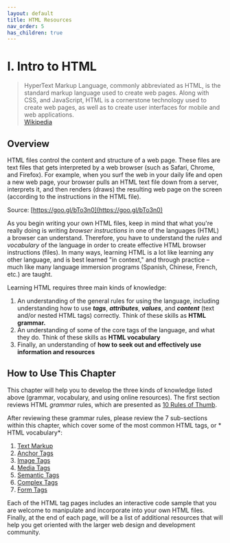 ```yaml
---
layout: default
title: HTML Resources
nav_order: 5
has_children: true
---
```


# I. Intro to HTML
> HyperText Markup Language, commonly abbreviated as HTML, is the standard markup language used to create web pages. Along with CSS, and JavaScript, HTML is a cornerstone technology used to create web pages, as well as to create user interfaces for mobile and web applications. <br> [Wikipedia](https://en.wikipedia.org/wiki/HTML)

## Overview
HTML files control the content and structure of a web page. These files are text files that gets interpreted by a web browser (such as Safari, Chrome, and Firefox). For example, when you surf the web in your daily life and open a new web page, your browser pulls an HTML text file down from a server, interprets it, and then renders (draws) the resulting web page on the screen (according to the instructions in the HTML file).

Source: [https://goo.gl/bTo3n0](https://goo.gl/bTo3n0)

As you begin writing your own HTML files, keep in mind that what you're really doing is writing *browser instructions* in one of the languages (HTML) a browser can understand. Therefore, you have to understand the *rules* and *vocabulary* of the language in order to create effective HTML browser instructions (files). In many ways, learning HTML is a lot like learning any other language, and is best learned "in context," and through practice – much like many language immersion programs (Spanish, Chinese, French, etc.) are taught.

Learning HTML requires three main kinds of knowledge:
1. An understanding of the general rules for using the language, including understanding how to use ***tags***, ***attributes***, ***values***, and ***content*** (text and/or nested HTML tags) correctly. Think of these skills as **HTML grammar.**
2. An understanding of some of the core tags of the language, and what they do. Think of these skills as **HTML vocabulary**
3. Finally, an understanding of **how to seek out and effectively use information and resources**

## How to Use This Chapter
This chapter will help you to develop the three kinds of knowledge listed above (grammar, vocabulary, and using online resources). The first section reviews HTML *grammar* rules, which are presented as [10 Rules of Thumb](/html/rules.html).

After reviewing these grammar rules, please review the 7 sub-sections within this chapter, which cover some of the most common HTML tags, or * HTML vocabulary*:
1. [Text Markup](text_tags.html)
2. [Anchor Tags](linking.html)
3. [Image Tags](image_tags.html)
4. [Media Tags](media_tags.html)
5. [Semantic Tags](semantic_tags.html)
6. [Complex Tags](complex_tags.html)
7. [Form Tags](form_tags.html)

Each of the HTML tag pages includes an interactive code sample that you are welcome to manipulate and incorporate into your own HTML files. Finally, at the end of each page, will be a list of additional resources that will help you get oriented with the larger web design and development community.
